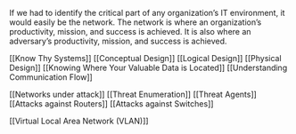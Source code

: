 If we had to identify the critical part of any organization’s IT environment, it would easily be the network. The network is where an organization’s productivity, mission, and success is achieved. It is also where an adversary’s productivity, mission, and success is achieved.

[[Know Thy Systems]]
[[Conceptual Design]]
[[Logical Design]]
[[Physical Design]]
[[Knowing Where Your Valuable Data is Located]]
[[Understanding Communication Flow]] 

[[Networks under attack]] 
[[Threat Enumeration]]
[[Threat Agents]]
[[Attacks against Routers]]
[[Attacks against Switches]]

[[Virtual Local Area Network (VLAN)]]